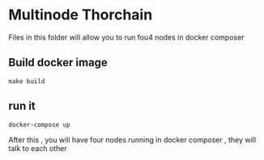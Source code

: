 Multinode Thorchain
===================

Files in this folder will allow you to run fou4 nodes in docker composer

## Build docker image
```shell script
make build
```

## run it
```shell script
docker-compose up
```

After this , you will have four nodes running in docker composer , they will talk to each other
